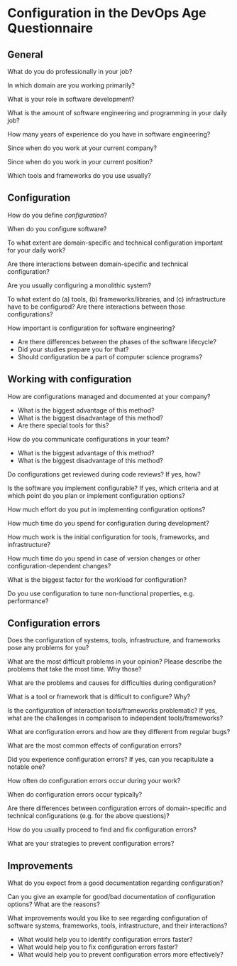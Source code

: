 # Configuration in the DevOps Age Questionnaire

## General

What do you do professionally in your job?

In which domain are you working primarily?

What is your role in software development?

What is the amount of software engineering and programming in your daily job?

How many years of experience do you have in software engineering?

Since when do you work at your current company?

Since when do you work in your current position?

Which tools and frameworks do you use usually?

## Configuration

How do you define *configuration*?

When do you configure software?

To what extent are domain-specific and technical configuration important for
your daily work?

Are there interactions between domain-specific and technical configuration?

Are you usually configuring a monolithic system?

To what extent do (a) tools, (b) frameworks/libraries, and (c) infrastructure
have to be configured? Are there interactions between those configurations?

How important is configuration for software engineering?

- Are there differences between the phases of the software lifecycle?
- Did your studies prepare you for that?
- Should configuration be a part of computer science programs?

## Working with configuration

How are configurations managed and documented at your company?

- What is the biggest advantage of this method?
- What is the biggest disadvantage of this method?
- Are there special tools for this?

How do you communicate configurations in your team?

- What is the biggest advantage of this method?
- What is the biggest disadvantage of this method?

Do configurations get reviewed during code reviews? If yes, how?

Is the software you implement configurable? If yes, which criteria and at which
point do you plan or implement configuration options?

How much effort do you put in implementing configuration options?

How much time do you spend for configuration during development?

How much work is the initial configuration for tools, frameworks, and
infrastructure?

How much time do you spend in case of version changes or other
configuration-dependent changes?

What is the biggest factor for the workload for configuration?

Do you use configuration to tune non-functional properties, e.g. performance?

## Configuration errors

Does the configuration of systems, tools, infrastructure, and frameworks pose
any problems for you?

What are the most difficult problems in your opinion? Please describe the
problems that take the most time. Why those?

What are the problems and causes for difficulties during configuration?

What is a tool or framework that is difficult to configure? Why?

Is the configuration of interaction tools/frameworks problematic? If yes, what
are the challenges in comparison to independent tools/frameworks?

What are configuration errors and how are they different from regular bugs?

What are the most common effects of configuration errors?

Did you experience configuration errors? If yes, can you recapitulate a notable
one?

How often do configuration errors occur during your work?

When do configuration errors occur typically?

Are there differences between configuration errors of domain-specific and
technical configurations (e.g. for the above questions)?

How do you usually proceed to find and fix configuration errors?

What are your strategies to prevent configuration errors?

## Improvements

What do you expect from a good documentation regarding configuration?

Can you give an example for good/bad documentation of configuration options?
What are the reasons?

What improvements would you like to see regarding configuration of software
systems, frameworks, tools, infrastructure, and their interactions?

- What would help you to identify configuration errors faster?
- What would help you to fix configuration errors faster?
- What would help you to prevent configuration errors more effectively?
